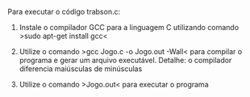 Para executar o código trabson.c:

1) Instale o compilador GCC para a linguagem C utilizando comando >sudo apt-get install gcc<

2) Utilize o comando >gcc Jogo.c -o Jogo.out -Wall< para compilar o programa e gerar um arquivo executável.
	Detalhe: o compilador diferencia maiúsculas de minúsculas

3) Utilize o comando >Jogo.out< para executar o programa

